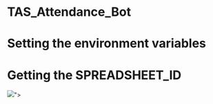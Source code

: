 # TAS_Attendance_Bot

# Setting the environment variables
# Getting the SPREADSHEET_ID
<img src="https://imgur.com/a/XD27X10" />">